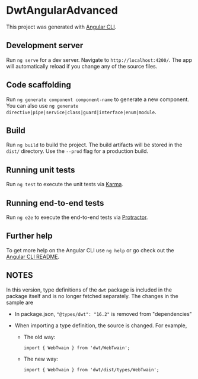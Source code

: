 # DwtAngularAdvanced

This project was generated with [Angular CLI](https://github.com/angular/angular-cli).

## Development server

Run `ng serve` for a dev server. Navigate to `http://localhost:4200/`. The app will automatically reload if you change any of the source files.

## Code scaffolding

Run `ng generate component component-name` to generate a new component. You can also use `ng generate directive|pipe|service|class|guard|interface|enum|module`.

## Build

Run `ng build` to build the project. The build artifacts will be stored in the `dist/` directory. Use the `--prod` flag for a production build.

## Running unit tests

Run `ng test` to execute the unit tests via [Karma](https://karma-runner.github.io).

## Running end-to-end tests

Run `ng e2e` to execute the end-to-end tests via [Protractor](http://www.protractortest.org/).

## Further help

To get more help on the Angular CLI use `ng help` or go check out the [Angular CLI README](https://github.com/angular/angular-cli/blob/master/README.md).


## NOTES

In this version, type definitions of the `dwt` package is included in the package itself and is no longer fetched separately. The changes in the sample are

* In package.json,  `"@types/dwt": "16.2"` is removed from "dependencies"
* When importing a type definition, the source is changed. For example, 

  + The old way: 
	```
	import { WebTwain } from 'dwt/WebTwain'; 
	```
  + The new way:
	```
	import { WebTwain } from 'dwt/dist/types/WebTwain';
	```